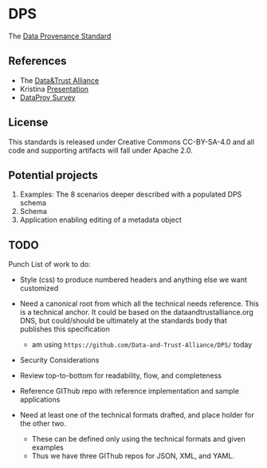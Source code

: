 # DPS

The [Data Provenance Standard](https://github.com/Data-and-Trust-Alliance/DPS/blob/main/specification.md)

## References

- The [Data&Trust Alliance](https://dataandtrustalliance.org/)
- Kristina [Presentation](https://dataandtrustalliance.org/our-initiatives/data-provenance-standards#review)
- [DataProv Survey](https://bit.ly/DataProvSurvey)

## License

This standards is released under Creative Commons CC-BY-SA-4.0 and all code and supporting artifacts will fall under Apache 2.0.

## Potential projects

1. Examples: The 8 scenarios deeper described with a populated DPS schema
2. Schema
3. Application enabling editing of a metadata object

## TODO

Punch List of work to do:

- Style (css) to produce numbered headers and anything else we want customized
- Need a canonical root from which all the technical needs reference. This is a technical anchor. It could be based on the dataandtrustalliance.org DNS, but could/should be ultimately at the standards body that publishes this specification
  - am using `https://github.com/Data-and-Trust-Alliance/DPS/` today
- Security Considerations
- Review top-to-bottom for readability, flow, and completeness

- Reference GIThub repo with reference implementation and sample applications
- Need at least one of the technical formats drafted, and place holder for the other two. 
  - These can be defined only using the technical formats and given examples
  - Thus we have three GIThub repos for JSON, XML, and YAML. 